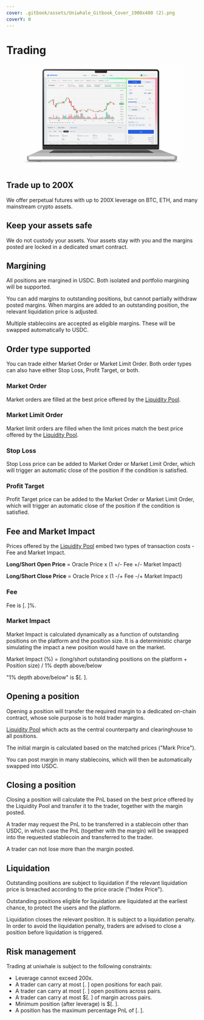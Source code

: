 ```yaml
---
cover: .gitbook/assets/Uniwhale_Gitbook_Cover_1900x400 (2).png
coverY: 0
---
```


# Trading

<figure><img src=".gitbook/assets/section_cover_trade.png" alt=""><figcaption></figcaption></figure>

## Trade up to 200X

We offer perpetual futures with up to 200X leverage on BTC, ETH, and many mainstream crypto assets.

## Keep your assets safe

We do not custody your assets. Your assets stay with you and the margins posted are locked in a dedicated smart contract.

## Margining

All positions are margined in USDC. Both isolated and portfolio margining will be supported.&#x20;

You can add margins to outstanding positions, but cannot partially withdraw posted margins. When margins are added to an outstanding position, the relevant liquidation price is adjusted.

Multiple stablecoins are accepted as eligible margins. These will be swapped automatically to USDC.

## Order type supported

You can trade either Market Order or Market Limit Order. Both order types can also have either Stop Loss, Profit Target, or both.

### Market Order

Market orders are filled at the best price offered by the [Liquidity Pool](liquidity-pool.md).

### Market Limit Order

Market limit orders are filled when the limit prices match the best price offered by the [Liquidity Pool](liquidity-pool.md).

### Stop Loss

Stop Loss price can be added to Market Order or Market Limit Order, which will trigger an automatic close of the position if the condition is satisfied.

### Profit Target

Profit Target price can be added to the Market Order or Market Limit Order, which will trigger an automatic close of the position if the condition is satisfied.

## Fee and Market Impact

Prices offered by the [Liquidity Pool](liquidity-pool.md) embed two types of transaction costs - Fee and Market Impact.

**Long/Short Open Price** = Oracle Price x (1 +/- Fee +/- Market Impact)

**Long/Short Close Price** = Oracle Price x (1 -/+ Fee -/+ Market Impact)

### Fee

Fee is \[.  ]%.

### Market Impact

Market Impact is calculated dynamically as a function of outstanding positions on the platform and the position size. It is a deterministic charge simulating the impact a new position would have on the market.

Market Impact (%) = (long/short outstanding positions on the platform + Position size) / 1% depth above/below

"1% depth above/below" is $\[.  ].

## Opening a position

Opening a position will transfer the required margin to a dedicated on-chain contract, whose sole purpose is to hold trader margins.

[Liquidity Pool](liquidity-pool.md) which acts as the central counterparty and clearinghouse to all positions.

The initial margin is calculated based on the matched prices ("Mark Price").

You can post margin in many stablecoins, which will then be automatically swapped into USDC.

## Closing a position

Closing a position will calculate the PnL based on the best price offered by the Liquidity Pool and transfer it to the trader, together with the margin posted.&#x20;

A trader may request the PnL to be transferred in a stablecoin other than USDC, in which case the PnL (together with the margin) will be swapped into the requested stablecoin and transferred to the trader.

A trader can not lose more than the margin posted.&#x20;

## Liquidation

Outstanding positions are subject to liquidation if the relevant liquidation price is breached according to the price oracle ("Index Price").

Outstanding positions eligible for liquidation are liquidated at the earliest chance, to protect the users and the platform.

Liquidation closes the relevant position. It is subject to a liquidation penalty. In order to avoid the liquidation penalty, traders are advised to close a position before liquidation is triggered.

## Risk management

Trading at uniwhale is subject to the following constraints:

* Leverage cannot exceed 200x.
* A trader can carry at most \[. ] open positions for each pair.
* A trader can carry at most \[. ] open positions across pairs.
* A trader can carry at most $\[.  ] of margin across pairs.
* Minimum position (after leverage) is $\[.  ].
* A position has the maximum percentage PnL of \[.  ].

